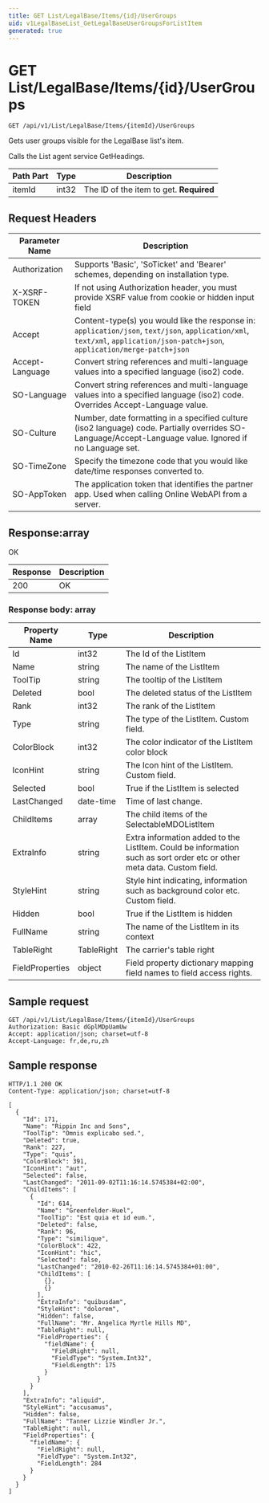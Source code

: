 ```yaml
---
title: GET List/LegalBase/Items/{id}/UserGroups
uid: v1LegalBaseList_GetLegalBaseUserGroupsForListItem
generated: true
---
```


# GET List/LegalBase/Items/{id}/UserGroups

```http
GET /api/v1/List/LegalBase/Items/{itemId}/UserGroups
```

Gets user groups visible for the LegalBase list's item.


Calls the List agent service GetHeadings.





| Path Part | Type | Description |
|-----------|------|-------------|
| itemId | int32 | The ID of the item to get. **Required** |



## Request Headers

| Parameter Name | Description |
|----------------|-------------|
| Authorization  | Supports 'Basic', 'SoTicket' and 'Bearer' schemes, depending on installation type. |
| X-XSRF-TOKEN   | If not using Authorization header, you must provide XSRF value from cookie or hidden input field |
| Accept         | Content-type(s) you would like the response in: `application/json`, `text/json`, `application/xml`, `text/xml`, `application/json-patch+json`, `application/merge-patch+json` |
| Accept-Language | Convert string references and multi-language values into a specified language (iso2) code. |
| SO-Language | Convert string references and multi-language values into a specified language (iso2) code. Overrides Accept-Language value. |
| SO-Culture | Number, date formatting in a specified culture (iso2 language) code. Partially overrides SO-Language/Accept-Language value. Ignored if no Language set. |
| SO-TimeZone | Specify the timezone code that you would like date/time responses converted to. |
| SO-AppToken | The application token that identifies the partner app. Used when calling Online WebAPI from a server. |


## Response:array

OK

| Response | Description |
|----------------|-------------|
| 200 | OK |

### Response body: array

| Property Name | Type |  Description |
|----------------|------|--------------|
| Id | int32 | The Id of the ListItem |
| Name | string | The name of the ListItem |
| ToolTip | string | The tooltip of the ListItem |
| Deleted | bool | The deleted status of the ListItem |
| Rank | int32 | The rank of the ListItem |
| Type | string | The type of the ListItem. Custom field. |
| ColorBlock | int32 | The color indicator of the ListItem color block |
| IconHint | string | The Icon hint of the ListItem. Custom field. |
| Selected | bool | True if the ListItem is selected |
| LastChanged | date-time | Time of last change. |
| ChildItems | array | The child items of the SelectableMDOListItem |
| ExtraInfo | string | Extra information added to the ListItem. Could be information such as sort order etc or other meta data. Custom field. |
| StyleHint | string | Style hint indicating, information such as background color etc. Custom field. |
| Hidden | bool | True if the ListItem is hidden |
| FullName | string | The name of the ListItem in its context |
| TableRight | TableRight | The carrier's table right |
| FieldProperties | object | Field property dictionary mapping field names to field access rights. |

## Sample request

```http!
GET /api/v1/List/LegalBase/Items/{itemId}/UserGroups
Authorization: Basic dGplMDpUamUw
Accept: application/json; charset=utf-8
Accept-Language: fr,de,ru,zh
```

## Sample response

```http_
HTTP/1.1 200 OK
Content-Type: application/json; charset=utf-8

[
  {
    "Id": 171,
    "Name": "Rippin Inc and Sons",
    "ToolTip": "Omnis explicabo sed.",
    "Deleted": true,
    "Rank": 227,
    "Type": "quis",
    "ColorBlock": 391,
    "IconHint": "aut",
    "Selected": false,
    "LastChanged": "2011-09-02T11:16:14.5745384+02:00",
    "ChildItems": [
      {
        "Id": 614,
        "Name": "Greenfelder-Huel",
        "ToolTip": "Est quia et id eum.",
        "Deleted": false,
        "Rank": 96,
        "Type": "similique",
        "ColorBlock": 422,
        "IconHint": "hic",
        "Selected": false,
        "LastChanged": "2010-02-26T11:16:14.5745384+01:00",
        "ChildItems": [
          {},
          {}
        ],
        "ExtraInfo": "quibusdam",
        "StyleHint": "dolorem",
        "Hidden": false,
        "FullName": "Mr. Angelica Myrtle Hills MD",
        "TableRight": null,
        "FieldProperties": {
          "fieldName": {
            "FieldRight": null,
            "FieldType": "System.Int32",
            "FieldLength": 175
          }
        }
      }
    ],
    "ExtraInfo": "aliquid",
    "StyleHint": "accusamus",
    "Hidden": false,
    "FullName": "Tanner Lizzie Windler Jr.",
    "TableRight": null,
    "FieldProperties": {
      "fieldName": {
        "FieldRight": null,
        "FieldType": "System.Int32",
        "FieldLength": 284
      }
    }
  }
]
```
